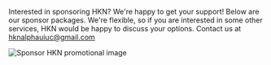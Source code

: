  Interested in sponsoring HKN? We're happy to get your support! Below are our sponsor packages. We're flexible, so if you are interested in some other services, HKN would be happy to discuss your options. Contact us at hknalphauiuc@gmail.com


![Sponsor HKN promotional image](/WebsiteImages/SponsorsPage/Sponsorship_Flyer_Fall_2025.jpg)